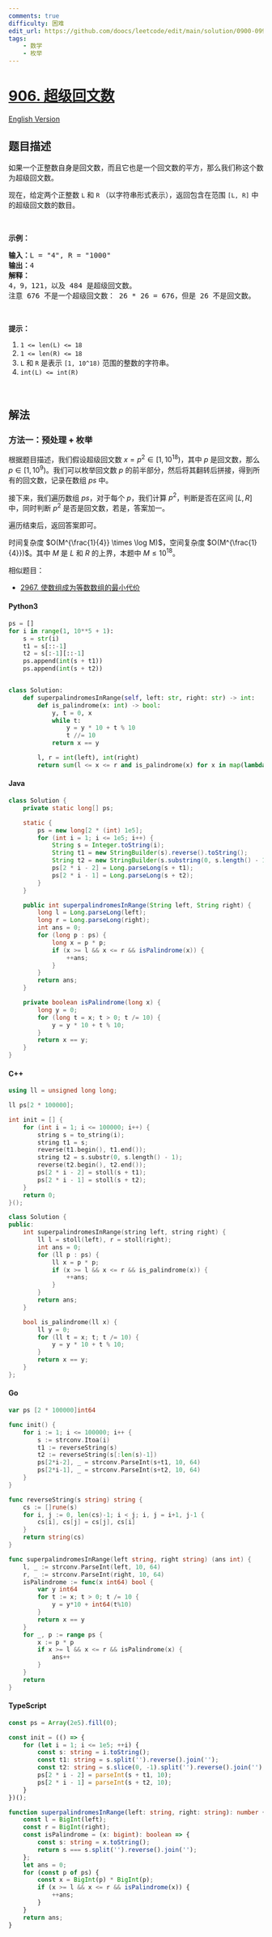 ```yaml
---
comments: true
difficulty: 困难
edit_url: https://github.com/doocs/leetcode/edit/main/solution/0900-0999/0906.Super%20Palindromes/README.md
tags:
    - 数学
    - 枚举
---
```


<!-- problem:start -->

# [906. 超级回文数](https://leetcode.cn/problems/super-palindromes)

[English Version](/solution/0900-0999/0906.Super%20Palindromes/README_EN.md)

## 题目描述

<!-- description:start -->

<p>如果一个正整数自身是回文数，而且它也是一个回文数的平方，那么我们称这个数为超级回文数。</p>

<p>现在，给定两个正整数&nbsp;<code>L</code> 和&nbsp;<code>R</code> （以字符串形式表示），返回包含在范围 <code>[L, R]</code> 中的超级回文数的数目。</p>

<p>&nbsp;</p>

<p><strong>示例：</strong></p>

<pre><strong>输入：</strong>L = &quot;4&quot;, R = &quot;1000&quot;
<strong>输出：</strong>4
<strong>解释：
</strong>4，9，121，以及 484 是超级回文数。
注意 676 不是一个超级回文数： 26 * 26 = 676，但是 26 不是回文数。</pre>

<p>&nbsp;</p>

<p><strong>提示：</strong></p>

<ol>
	<li><code>1 &lt;= len(L) &lt;= 18</code></li>
	<li><code>1 &lt;= len(R) &lt;= 18</code></li>
	<li><code>L</code> 和&nbsp;<code>R</code>&nbsp;是表示&nbsp;<code>[1, 10^18)</code>&nbsp;范围的整数的字符串。</li>
	<li><code>int(L) &lt;= int(R)</code></li>
</ol>

<p>&nbsp;</p>

<!-- description:end -->

## 解法

<!-- solution:start -->

### 方法一：预处理 + 枚举

根据题目描述，我们假设超级回文数 $x = p^2 \in [1, 10^{18})$，其中 $p$ 是回文数，那么 $p \in [1, 10^9)$。我们可以枚举回文数 $p$ 的前半部分，然后将其翻转后拼接，得到所有的回文数，记录在数组 $ps$ 中。

接下来，我们遍历数组 $ps$，对于每个 $p$，我们计算 $p^2$，判断是否在区间 $[L, R]$ 中，同时判断 $p^2$ 是否是回文数，若是，答案加一。

遍历结束后，返回答案即可。

时间复杂度 $O(M^{\frac{1}{4}} \times \log M)$，空间复杂度 $O(M^{\frac{1}{4}})$。其中 $M$ 是 $L$ 和 $R$ 的上界，本题中 $M \leq 10^{18}$。

相似题目：

-   [2967. 使数组成为等数数组的最小代价](https://github.com/doocs/leetcode/blob/main/solution/2900-2999/2967.Minimum%20Cost%20to%20Make%20Array%20Equalindromic/README.md)

<!-- tabs:start -->

#### Python3

```python
ps = []
for i in range(1, 10**5 + 1):
    s = str(i)
    t1 = s[::-1]
    t2 = s[:-1][::-1]
    ps.append(int(s + t1))
    ps.append(int(s + t2))


class Solution:
    def superpalindromesInRange(self, left: str, right: str) -> int:
        def is_palindrome(x: int) -> bool:
            y, t = 0, x
            while t:
                y = y * 10 + t % 10
                t //= 10
            return x == y

        l, r = int(left), int(right)
        return sum(l <= x <= r and is_palindrome(x) for x in map(lambda x: x * x, ps))
```

#### Java

```java
class Solution {
    private static long[] ps;

    static {
        ps = new long[2 * (int) 1e5];
        for (int i = 1; i <= 1e5; i++) {
            String s = Integer.toString(i);
            String t1 = new StringBuilder(s).reverse().toString();
            String t2 = new StringBuilder(s.substring(0, s.length() - 1)).reverse().toString();
            ps[2 * i - 2] = Long.parseLong(s + t1);
            ps[2 * i - 1] = Long.parseLong(s + t2);
        }
    }

    public int superpalindromesInRange(String left, String right) {
        long l = Long.parseLong(left);
        long r = Long.parseLong(right);
        int ans = 0;
        for (long p : ps) {
            long x = p * p;
            if (x >= l && x <= r && isPalindrome(x)) {
                ++ans;
            }
        }
        return ans;
    }

    private boolean isPalindrome(long x) {
        long y = 0;
        for (long t = x; t > 0; t /= 10) {
            y = y * 10 + t % 10;
        }
        return x == y;
    }
}
```

#### C++

```cpp
using ll = unsigned long long;

ll ps[2 * 100000];

int init = [] {
    for (int i = 1; i <= 100000; i++) {
        string s = to_string(i);
        string t1 = s;
        reverse(t1.begin(), t1.end());
        string t2 = s.substr(0, s.length() - 1);
        reverse(t2.begin(), t2.end());
        ps[2 * i - 2] = stoll(s + t1);
        ps[2 * i - 1] = stoll(s + t2);
    }
    return 0;
}();

class Solution {
public:
    int superpalindromesInRange(string left, string right) {
        ll l = stoll(left), r = stoll(right);
        int ans = 0;
        for (ll p : ps) {
            ll x = p * p;
            if (x >= l && x <= r && is_palindrome(x)) {
                ++ans;
            }
        }
        return ans;
    }

    bool is_palindrome(ll x) {
        ll y = 0;
        for (ll t = x; t; t /= 10) {
            y = y * 10 + t % 10;
        }
        return x == y;
    }
};
```

#### Go

```go
var ps [2 * 100000]int64

func init() {
	for i := 1; i <= 100000; i++ {
		s := strconv.Itoa(i)
		t1 := reverseString(s)
		t2 := reverseString(s[:len(s)-1])
		ps[2*i-2], _ = strconv.ParseInt(s+t1, 10, 64)
		ps[2*i-1], _ = strconv.ParseInt(s+t2, 10, 64)
	}
}

func reverseString(s string) string {
	cs := []rune(s)
	for i, j := 0, len(cs)-1; i < j; i, j = i+1, j-1 {
		cs[i], cs[j] = cs[j], cs[i]
	}
	return string(cs)
}

func superpalindromesInRange(left string, right string) (ans int) {
	l, _ := strconv.ParseInt(left, 10, 64)
	r, _ := strconv.ParseInt(right, 10, 64)
	isPalindrome := func(x int64) bool {
		var y int64
		for t := x; t > 0; t /= 10 {
			y = y*10 + int64(t%10)
		}
		return x == y
	}
	for _, p := range ps {
		x := p * p
		if x >= l && x <= r && isPalindrome(x) {
			ans++
		}
	}
	return
}
```

#### TypeScript

```ts
const ps = Array(2e5).fill(0);

const init = (() => {
    for (let i = 1; i <= 1e5; ++i) {
        const s: string = i.toString();
        const t1: string = s.split('').reverse().join('');
        const t2: string = s.slice(0, -1).split('').reverse().join('');
        ps[2 * i - 2] = parseInt(s + t1, 10);
        ps[2 * i - 1] = parseInt(s + t2, 10);
    }
})();

function superpalindromesInRange(left: string, right: string): number {
    const l = BigInt(left);
    const r = BigInt(right);
    const isPalindrome = (x: bigint): boolean => {
        const s: string = x.toString();
        return s === s.split('').reverse().join('');
    };
    let ans = 0;
    for (const p of ps) {
        const x = BigInt(p) * BigInt(p);
        if (x >= l && x <= r && isPalindrome(x)) {
            ++ans;
        }
    }
    return ans;
}
```

<!-- tabs:end -->

<!-- solution:end -->

<!-- problem:end -->
